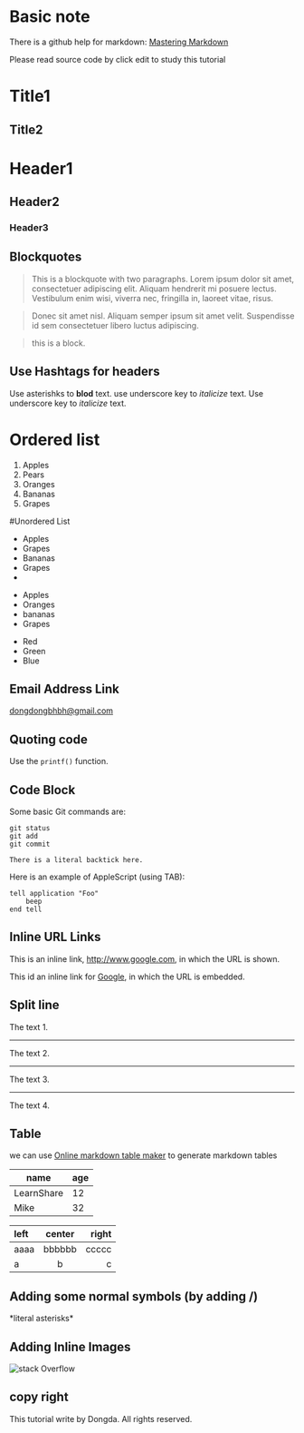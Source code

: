 # Basic note
There is a github help for markdown: [Mastering Markdown](https://guides.github.com/features/mastering-markdown/)

Please read source code by click edit to study this tutorial

Title1
============
Title2
------------

# Header1
## Header2
### Header3


## Blockquotes
>This is a blockquote with two paragraphs. Lorem ipsum dolor sit amet,
consectetuer adipiscing elit. Aliquam hendrerit mi posuere lectus.
Vestibulum enim wisi, viverra nec, fringilla in, laoreet vitae, risus.
 
>Donec sit amet nisl. Aliquam semper ipsum sit amet velit. Suspendisse
>id sem consectetuer libero luctus adipiscing. 

>this is a block.

##  Use Hashtags for headers

Use asterishks to **blod** text.
use underscore key to _italicize_ text.
Use underscore key to *italicize* text.

# Ordered list
1. Apples
2. Pears
3. Oranges
4. Bananas
5. Grapes

#Unordered List
* Apples
* Grapes
* Bananas
* Grapes
* 
- Apples
- Oranges
- bananas
- Grapes
+   Red
+   Green
+   Blue

## Email Address Link
<dongdongbhbh@gmail.com>

## Quoting code
Use the `printf()` function.

## Code Block
Some basic Git commands are:
```
git status
git add
git commit
```

``There is a literal backtick here.``


Here is an example of AppleScript (using TAB):

    tell application "Foo"
        beep
    end tell



## Inline URL Links

This is an inline link, <http://www.google.com>, in which the URL is shown.

This id an inline link for [Google](http://www.google.com "Optional Title Here"), in which the URL is embedded.

## Split line

The text 1.
- - - - - - 
The text 2.
- - - - - - 
The text 3.
********
The text 4.

## Table
we can use [Online markdown table maker](https://www.tablesgenerator.com/markdown_tables) to generate markdown tables

|    name    | age |
| ---------- | --- |
| LearnShare |  12 |
| Mike       |  32 |

| left | center | right |
| :--- | :----: | ----: |
| aaaa | bbbbbb | ccccc |
| a    | b      | c     |

## Adding some normal symbols (by adding /)
\*literal asterisks\*

## Adding Inline Images

![stack Overflow](http://lmsotfy.com/so.png "Optional title")

## copy right
This tutorial write by Dongda. All rights reserved.